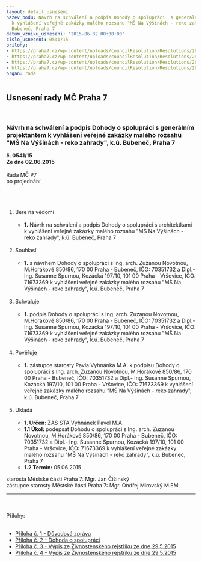 ```yaml
---
layout: detail_usneseni
nazev_bodu: Návrh na schválení a podpis Dohody o spolupráci  s generálním projektantem
  k vyhlášení veřejné zakázky malého rozsahu "MŠ Na Výšinách - reko zahrady", k.ú.
  Bubeneč, Praha 7
datum_vzniku_usneseni: '2015-06-02 00:00:00'
cislo_usneseni: 0541/15
prilohy:
- https://praha7.cz/wp-content/uploads/councilResolution/Resolutions/26308/541_15_pril1.doc
- https://praha7.cz/wp-content/uploads/councilResolution/Resolutions/26308/33-15-2._architekti_dohoda_o_spolupr%c3%a1ci.doc
- https://praha7.cz/wp-content/uploads/councilResolution/Resolutions/26308/33-15-3._v%c3%bdpis_ze_%c5%ber_-_novotn%c3%a1.pdf
- https://praha7.cz/wp-content/uploads/councilResolution/Resolutions/26308/33-15-4._v%c3%bdpis_ze_%c5%ber_-_spurn%c3%a1.pdf
organ: rada
---
```

<div id="ucUsn_pList" class="usn">
	<span><h2>Usnesení rady MČ Praha 7 </h2>
<br></span><div class="standBody">
<span><h3>Návrh na schválení a podpis Dohody o spolupráci  s generálním projektantem k vyhlášení veřejné zakázky malého rozsahu "MŠ Na Výšinách - reko zahrady", k.ú. Bubeneč, Praha 7</h3></span><div class="center">
		<strong>č. 0541/15</strong><br>
	</div>
<div class="center">
		<strong>Ze dne 02.06.2015</strong><br><br>
	</div>Rada MČ P7<br>po projednání<br><br><br><ol>
<br><li>Bere na vědomí<br><ul>
<br><li>
<strong>1.</strong> Návrh na schválení a podpis Dohody o spolupráci s architektkami k vyhlášení veřejné zakázky malého rozsahu "MŠ Na Výšinách - reko zahrady", k.ú. Bubeneč, Praha 7</li>
</ul>
<br>
</li>
<li>Souhlasí<br><ul>
<br><li>
<strong>1.</strong> s návrhem Dohody o spolupráci s Ing. arch. Zuzanou Novotnou, M.Horákové 850/86, 170 00 Praha - Bubeneč, IČO: 70351732 a Dipl.- Ing. Susanne Spurnou, Kozácká 197/10, 101 00 Praha - Vršovice, IČO: 71673369 k vyhlášení veřejné zakázky malého rozsahu "MŠ Na Výšinách - reko zahrady", k.ú. Bubeneč, Praha 7</li>
</ul>
<br>
</li>
<li>Schvaluje<br><ul>
<br><li>
<strong>1.</strong> podpis Dohody o spolupráci s Ing. arch. Zuzanou Novotnou, M.Horákové 850/86, 170 00 Praha - Bubeneč, IČO: 70351732 a Dipl.- Ing. Susanne Spurnou, Kozácká 197/10, 101 00 Praha - Vršovice, IČO: 71673369 k vyhlášení veřejné zakázky malého rozsahu "MŠ Na Výšinách - reko zahrady", k.ú. Bubeneč, Praha 7</li>
</ul>
<br>
</li>
<li>Pověřuje<br><ul>
<br><li>
<strong>1.</strong> zástupce starosty Pavla Vyhnánka M.A. k podpisu Dohody o spolupráci s Ing. arch. Zuzanou Novotnou, M.Horákové 850/86, 170 00 Praha - Bubeneč, IČO: 70351732 a Dipl.- Ing. Susanne Spurnou, Kozácká 197/10, 101 00 Praha - Vršovice, IČO: 71673369 k vyhlášení veřejné zakázky malého rozsahu "MŠ Na Výšinách - reko zahrady", k.ú. Bubeneč, Praha 7</li>
</ul>
<br>
</li>
<li>Ukládá<br><ul>
<br><li>
<strong>1. Určen: </strong>ZAS STA Vyhnánek Pavel M.A.<br>
</li>
<li>
<strong>1.1 Úkol: </strong>podepsat Dohodu o spolupráci s Ing. arch. Zuzanou Novotnou, M.Horákové 850/86, 170 00 Praha - Bubeneč, IČO: 70351732 a Dipl.- Ing. Susanne Spurnou, Kozácká 197/10, 101 00 Praha - Vršovice, IČO: 71673369 k vyhlášení veřejné zakázky malého rozsahu "MŠ Na Výšinách - reko zahrady", k.ú. Bubeneč, Praha 7<br>
</li>
<li>
<strong>1.2 Termín: </strong>05.06.2015</li>
</ul>
</li>
</ol>starosta Městské části Praha 7: Mgr. Jan Čižinský<br>zástupce starosty Městské části Praha 7: Mgr. Ondřej Mirovský M.EM <br><hr>
<br><br>Přílohy: <br><ul>
<br><li>
<a href="/zdroj.aspx?typ=4&amp;Id=63773&amp;sh=-730523275" target="_blank" title="Odkaz na soubor - 26 kB - nové okno">Příloha č. 1 - Důvodová zpráva</a> <br>
</li>
<li>
<a href="/zdroj.aspx?typ=4&amp;id=63753&amp;sh=84725685" target="_blank" title="Odkaz na soubor - 45,5 kB - nové okno">Příloha č. 2 - Dohoda o spolupráci</a> <br>
</li>
<li>
<a href="/zdroj.aspx?typ=4&amp;id=63754&amp;sh=83917525" target="_blank" title="Odkaz na soubor - 92,8 kB - nové okno">Příloha č. 3 - Výpis ze Živnostenského rejstříku ze dne 29.5.2015</a> <br>
</li>
<li><a href="/zdroj.aspx?typ=4&amp;id=63755&amp;sh=84924149" target="_blank" title="Odkaz na soubor - 90,4 kB - nové okno">Příloha č. 4 - Výpis ze Živnostenského rejstříku ze dne 29.5.2015 </a></li>
</ul>
</div>
</div>